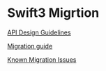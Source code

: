 # Swift3 Migrtion

[API Design Guidelines](https://swift.org/documentation/api-design-guidelines/)

[Migration guide](https://swift.org/migration-guide/)

[Known Migration Issues](https://swift.org/migration-guide/#known-migration-issues)
